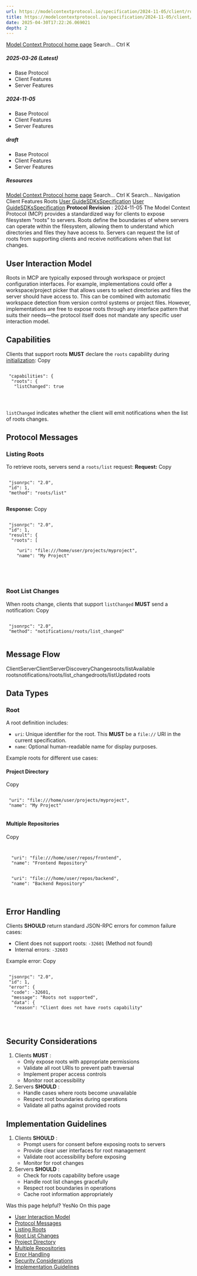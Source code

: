 ```yaml
---
url: https://modelcontextprotocol.io/specification/2024-11-05/client/roots
title: https://modelcontextprotocol.io/specification/2024-11-05/client/roots
date: 2025-04-30T17:22:26.069021
depth: 2
---
```


[Model Context Protocol home page](https://modelcontextprotocol.io/)
Search...
Ctrl K
##### 2025-03-26 (Latest)
  * Base Protocol
  * Client Features
  * Server Features


##### 2024-11-05
  * Base Protocol
  * Client Features
  * Server Features


##### draft
  * Base Protocol
  * Client Features
  * Server Features


##### Resources


[Model Context Protocol home page](https://modelcontextprotocol.io/)
Search...
Ctrl K
Search...
Navigation
Client Features
Roots
[User Guide](https://modelcontextprotocol.io/introduction)[SDKs](https://modelcontextprotocol.io/sdk/java/mcp-overview)[Specification](https://modelcontextprotocol.io/specification/2025-03-26)
[User Guide](https://modelcontextprotocol.io/introduction)[SDKs](https://modelcontextprotocol.io/sdk/java/mcp-overview)[Specification](https://modelcontextprotocol.io/specification/2025-03-26)
**Protocol Revision** : 2024-11-05
The Model Context Protocol (MCP) provides a standardized way for clients to expose filesystem “roots” to servers. Roots define the boundaries of where servers can operate within the filesystem, allowing them to understand which directories and files they have access to. Servers can request the list of roots from supporting clients and receive notifications when that list changes.
## User Interaction Model
Roots in MCP are typically exposed through workspace or project configuration interfaces.
For example, implementations could offer a workspace/project picker that allows users to select directories and files the server should have access to. This can be combined with automatic workspace detection from version control systems or project files.
However, implementations are free to expose roots through any interface pattern that suits their needs—the protocol itself does not mandate any specific user interaction model.
## Capabilities
Clients that support roots **MUST** declare the `roots` capability during [initialization](https://modelcontextprotocol.io/specification/2024-11-05/basic/lifecycle#initialization):
Copy
```

 "capabilities": {
  "roots": {
   "listChanged": true




```

`listChanged` indicates whether the client will emit notifications when the list of roots changes.
## Protocol Messages
### Listing Roots
To retrieve roots, servers send a `roots/list` request:
**Request:**
Copy
```

 "jsonrpc": "2.0",
 "id": 1,
 "method": "roots/list"


```

**Response:**
Copy
```

 "jsonrpc": "2.0",
 "id": 1,
 "result": {
  "roots": [

    "uri": "file:///home/user/projects/myproject",
    "name": "My Project"





```

### Root List Changes
When roots change, clients that support `listChanged` **MUST** send a notification:
Copy
```

 "jsonrpc": "2.0",
 "method": "notifications/roots/list_changed"


```

## Message Flow
ClientServerClientServerDiscoveryChangesroots/listAvailable rootsnotifications/roots/list_changedroots/listUpdated roots
## Data Types
### Root
A root definition includes:
  * `uri`: Unique identifier for the root. This **MUST** be a `file://` URI in the current specification.
  * `name`: Optional human-readable name for display purposes.


Example roots for different use cases:
#### Project Directory
Copy
```

 "uri": "file:///home/user/projects/myproject",
 "name": "My Project"


```

#### Multiple Repositories
Copy
```


  "uri": "file:///home/user/repos/frontend",
  "name": "Frontend Repository"


  "uri": "file:///home/user/repos/backend",
  "name": "Backend Repository"



```

## Error Handling
Clients **SHOULD** return standard JSON-RPC errors for common failure cases:
  * Client does not support roots: `-32601` (Method not found)
  * Internal errors: `-32603`


Example error:
Copy
```

 "jsonrpc": "2.0",
 "id": 1,
 "error": {
  "code": -32601,
  "message": "Roots not supported",
  "data": {
   "reason": "Client does not have roots capability"




```

## Security Considerations
  1. Clients **MUST** :
     * Only expose roots with appropriate permissions
     * Validate all root URIs to prevent path traversal
     * Implement proper access controls
     * Monitor root accessibility
  2. Servers **SHOULD** :
     * Handle cases where roots become unavailable
     * Respect root boundaries during operations
     * Validate all paths against provided roots


## Implementation Guidelines
  1. Clients **SHOULD** :
     * Prompt users for consent before exposing roots to servers
     * Provide clear user interfaces for root management
     * Validate root accessibility before exposing
     * Monitor for root changes
  2. Servers **SHOULD** :
     * Check for roots capability before usage
     * Handle root list changes gracefully
     * Respect root boundaries in operations
     * Cache root information appropriately


Was this page helpful?
YesNo
On this page
  * [User Interaction Model](https://modelcontextprotocol.io/specification/2024-11-05/client/roots#user-interaction-model)
  * [Protocol Messages](https://modelcontextprotocol.io/specification/2024-11-05/client/roots#protocol-messages)
  * [Listing Roots](https://modelcontextprotocol.io/specification/2024-11-05/client/roots#listing-roots)
  * [Root List Changes](https://modelcontextprotocol.io/specification/2024-11-05/client/roots#root-list-changes)
  * [Project Directory](https://modelcontextprotocol.io/specification/2024-11-05/client/roots#project-directory)
  * [Multiple Repositories](https://modelcontextprotocol.io/specification/2024-11-05/client/roots#multiple-repositories)
  * [Error Handling](https://modelcontextprotocol.io/specification/2024-11-05/client/roots#error-handling)
  * [Security Considerations](https://modelcontextprotocol.io/specification/2024-11-05/client/roots#security-considerations)
  * [Implementation Guidelines](https://modelcontextprotocol.io/specification/2024-11-05/client/roots#implementation-guidelines)



